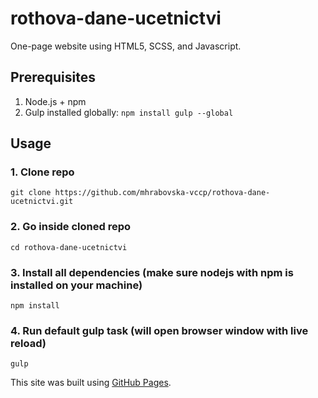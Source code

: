 # rothova-dane-ucetnictvi

One-page website using HTML5, SCSS, and Javascript.

## Prerequisites

1. Node.js + npm
2. Gulp installed globally: `npm install gulp --global`

## Usage

### 1. Clone repo

```
git clone https://github.com/mhrabovska-vccp/rothova-dane-ucetnictvi.git
```

### 2. Go inside cloned repo

```
cd rothova-dane-ucetnictvi
```

### 3. Install all dependencies (make sure nodejs with npm is installed on your machine)

```
npm install
```

### 4. Run default gulp task (will open browser window with live reload)

```
gulp
```

This site was built using [GitHub Pages](https://mhrabovska-vccp.github.io/rothova-dane-ucetnictvi).
